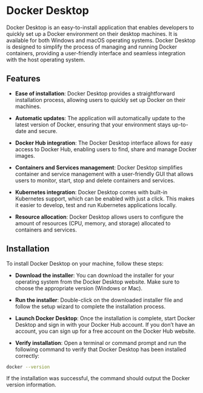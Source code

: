 # Docker Desktop

Docker Desktop is an easy-to-install application that enables developers to quickly set up a Docker environment on their desktop machines. It is available for both Windows and macOS operating systems. Docker Desktop is designed to simplify the process of managing and running Docker containers, providing a user-friendly interface and seamless integration with the host operating system.

## Features

- **Ease of installation**: Docker Desktop provides a straightforward installation process, allowing users to quickly set up Docker on their machines.

- **Automatic updates**: The application will automatically update to the latest version of Docker, ensuring that your environment stays up-to-date and secure.

- **Docker Hub integration**: The Docker Desktop interface allows for easy access to Docker Hub, enabling users to find, share and manage Docker images.

- **Containers and Services management**: Docker Desktop simplifies container and service management with a user-friendly GUI that allows users to monitor, start, stop and delete containers and services.

- **Kubernetes integration**: Docker Desktop comes with built-in Kubernetes support, which can be enabled with just a click. This makes it easier to develop, test and run Kubernetes applications locally.

- **Resource allocation**: Docker Desktop allows users to configure the amount of resources (CPU, memory, and storage) allocated to containers and services.

## Installation

To install Docker Desktop on your machine, follow these steps:

- **Download the installer**: You can download the installer for your operating system from the Docker Desktop website. Make sure to choose the appropriate version (Windows or Mac).

- **Run the installer**: Double-click on the downloaded installer file and follow the setup wizard to complete the installation process.

- **Launch Docker Desktop**: Once the installation is complete, start Docker Desktop and sign in with your Docker Hub account. If you don’t have an account, you can sign up for a free account on the Docker Hub website.

- **Verify installation**: Open a terminal or command prompt and run the following command to verify that Docker Desktop has been installed correctly:

```bash
docker --version
```

If the installation was successful, the command should output the Docker version information.
